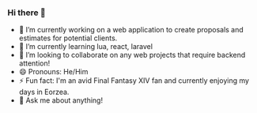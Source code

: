 ### Hi there 👋

- 🔭 I’m currently working on a web application to create proposals and estimates for potential clients.
- 🌱 I’m currently learning lua, react, laravel
- 👯 I’m looking to collaborate on any web projects that require backend attention!
- 😄 Pronouns: He/Him
- ⚡ Fun fact: I'm an avid Final Fantasy XIV fan and currently enjoying my days in Eorzea.
- 💬 Ask me about anything!

